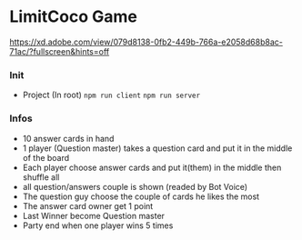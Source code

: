 # LimitCoco Game

https://xd.adobe.com/view/079d8138-0fb2-449b-766a-e2058d68b8ac-71ac/?fullscreen&hints=off

### Init

- Project (In root)
  `npm run client`
  `npm run server`

### Infos

- 10 answer cards in hand
- 1 player (Question master) takes a question card and put it in the middle of the board
- Each player choose answer cards and put it(them) in the middle then shuffle all
- all question/answers couple is shown (readed by Bot Voice)
- The question guy choose the couple of cards he likes the most
- The answer card owner get 1 point
- Last Winner become Question master
- Party end when one player wins 5 times
